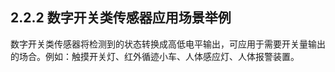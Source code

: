 ## 2.2.2 数字开关类传感器应用场景举例
<extoc></extoc>




数字开关类传感器将检测到的状态转换成高低电平输出，可应用于需要开关量输出的场合。例如：触摸开关灯、红外循迹小车、人体感应灯、人体报警装置。





